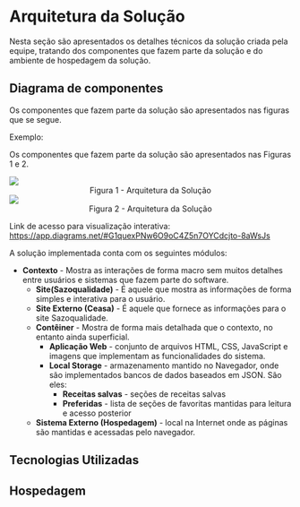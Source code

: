 # Arquitetura da Solução

Nesta seção são apresentados os detalhes técnicos da solução criada pela equipe, tratando 
dos componentes que fazem parte da solução e do ambiente de hospedagem da solução.

## Diagrama de componentes

Os componentes que fazem parte da solução são apresentados nas figuras que se segue.

Exemplo: 

Os componentes que fazem parte da solução são apresentados nas Figuras 1 e 2.

<img src="Figura1.png">
<center>Figura 1 - Arquitetura da Solução</center>
<img src="Figura2.png">
<center>Figura 2 - Arquitetura da Solução</center>


Link de acesso para visualização interativa: https://app.diagrams.net/#G1quexPNw6O9oC4Z5n7OYCdcjto-8aWsJs

A solução implementada conta com os seguintes módulos:
- **Contexto** - Mostra as interações de forma macro sem muitos detalhes entre usuários e sistemas que fazem parte do software.  
  - **Site(Sazoqualidade)** - É aquele que mostra as informações de forma simples e interativa para o usuário.
  - **Site Externo (Ceasa)** - É aquele que fornece as informações para o site Sazoqualidade. 
  - **Contêiner** - Mostra de forma mais detalhada que o contexto, no entanto ainda superficial.
     - **Aplicação Web** - conjunto de arquivos HTML, CSS, JavaScript e imagens que implementam as funcionalidades do sistema.
     - **Local Storage** - armazenamento mantido no Navegador, onde são implementados bancos de dados baseados em JSON. São eles: 
        - **Receitas salvas** - seções de receitas salvas 
        - **Preferidas** - lista de seções de favoritas mantidas para leitura e acesso posterior  
   - **Sistema Externo (Hospedagem)** - local na Internet onde as páginas são mantidas e acessadas pelo navegador. 

## Tecnologias Utilizadas

## Hospedagem


